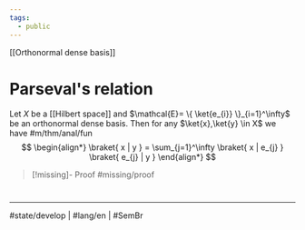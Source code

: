```yaml
---
tags:
  - public
---
```

[[Orthonormal dense basis]]
# Parseval's relation

Let $X$ be a [[Hilbert space]] and $\mathcal{E}= \{ \ket{e_{i}} \}_{i=1}^\infty$ be an orthonormal dense basis.
Then for any $\ket{x},\ket{y} \in X$ we have #m/thm/anal/fun 
$$
\begin{align*}
\braket{ x | y } = \sum_{j=1}^\infty \braket{ x | e_{j} } \braket{ e_{j} | y } 
\end{align*}
$$

> [!missing]- Proof
> #missing/proof


#
---
#state/develop | #lang/en | #SemBr
